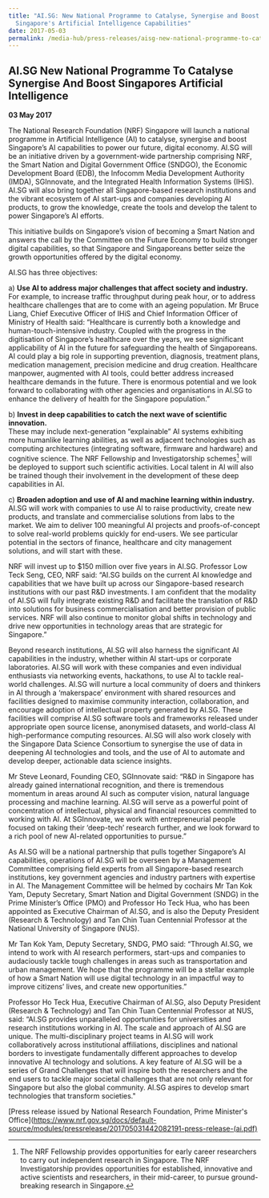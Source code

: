 ```yaml
---
title: "AI.SG: New National Programme to Catalyse, Synergise and Boost
  Singapore's Artificial Intelligence Capabilities"
date: 2017-05-03
permalink: /media-hub/press-releases/aisg-new-national-programme-to-catalyse-synergise-and-boost-singapore-s-artificial-intelligence-capabilities
---
```

## AI.SG New National Programme To Catalyse Synergise And Boost Singapores Artificial Intelligence

**03 May 2017**

The National Research Foundation (NRF) Singapore will launch a national programme in Artificial Intelligence (AI) to catalyse, synergise and boost Singapore’s AI capabilities to power our future, digital economy. AI.SG will be an initiative driven by a government-wide partnership comprising NRF, the Smart Nation and Digital Government Office (SNDGO), the Economic Development Board (EDB), the Infocomm Media Development Authority (IMDA), SGInnovate, and the Integrated Health Information Systems (IHiS). AI.SG will also bring together all Singapore-based research institutions and the vibrant ecosystem of AI start-ups and companies developing AI products, to grow the knowledge, create the tools and develop the talent to power Singapore’s AI efforts.

This initiative builds on Singapore’s vision of becoming a Smart Nation and answers the call by the Committee on the Future Economy to build stronger digital capabilities, so that Singapore and Singaporeans better seize the growth opportunities offered by the digital economy.

 AI.SG has three objectives:

a) **Use AI to address major challenges that affect society and industry.**  
For example, to increase traffic throughput during peak hour, or to address healthcare challenges that are to come with an ageing population. Mr Bruce Liang, Chief Executive Officer of IHiS and Chief Information Officer of Ministry of Health said: “Healthcare is currently both a knowledge and human-touch-intensive industry. Coupled with the progress in the digitisation of Singapore’s healthcare over the years, we see significant applicability of AI in the future for safeguarding the health of Singaporeans. AI could play a big role in supporting prevention, diagnosis, treatment plans, medication management, precision medicine and drug creation. Healthcare manpower, augmented with AI tools, could better address increased healthcare demands in the future. There is enormous potential and we look forward to collaborating with other agencies and organisations in AI.SG to enhance the delivery of health for the Singapore population.”

b) **Invest in deep capabilities to catch the next wave of scientific innovation.**  
These may include next-generation “explainable” AI systems exhibiting more humanlike learning abilities, as well as adjacent technologies such as computing architectures (integrating software, firmware and hardware) and cognitive science. The NRF Fellowship and Investigatorship schemes[^1] will be deployed to support such scientific activities. Local talent in AI will also be trained though their involvement in the development of these deep capabilities in AI.

c) **Broaden adoption and use of AI and machine learning within industry.** 
AI.SG will work with companies to use AI to raise productivity, create new products, and translate and commercialise solutions from labs to the market. We aim to deliver 100 meaningful AI projects and proofs-of-concept to solve real-world problems quickly for end-users. We see particular potential in the sectors of finance, healthcare and city management solutions, and will start with these.

NRF will invest up to $150 million over five years in AI.SG. Professor Low Teck Seng, CEO, NRF said: “AI.SG builds on the current AI knowledge and capabilities that we have built up across our Singapore-based research institutions with our past R&D investments. I am confident that the modality of AI.SG will fully integrate existing R&D and facilitate the translation of R&D into solutions for business commercialisation and better provision of public services. NRF will also continue to monitor global shifts in technology and drive new opportunities in technology areas that are strategic for Singapore.”

Beyond research institutions, AI.SG will also harness the significant AI capabilities in the industry, whether within AI start-ups or corporate laboratories. AI.SG will work with these companies and even individual enthusiasts via networking events, hackathons, to use AI to tackle real-world challenges. AI.SG will nurture a local community of doers and thinkers in AI through a ‘makerspace’ environment with shared resources and facilities designed to maximise community interaction, collaboration, and encourage adoption of intellectual property generated by AI.SG. These facilities will comprise AI.SG software tools and frameworks released under appropriate open source license, anonymised datasets, and world-class AI high-performance computing resources. AI.SG will also work closely with the Singapore Data Science Consortium to synergise the use of data in deepening AI technologies and tools, and the use of AI to automate and develop deeper, actionable data science insights.

Mr Steve Leonard, Founding CEO, SGInnovate said: “R&D in Singapore has already gained international recognition, and there is tremendous momentum in areas around AI such as computer vision, natural language processing and machine learning. AI.SG will serve as a powerful point of concentration of intellectual, physical and financial resources committed to working with AI. At SGInnovate, we work with entrepreneurial people focused on taking their ‘deep-tech’ research further, and we look forward to a rich pool of new AI-related opportunities to pursue.”

As AI.SG will be a national partnership that pulls together Singapore’s AI capabilities, operations of AI.SG will be overseen by a Management Committee comprising field experts from all Singapore-based research institutions, key government agencies and industry partners with expertise in AI. The Management Committee will be helmed by cochairs Mr Tan Kok Yam, Deputy Secretary, Smart Nation and Digital Government (SNDG) in the Prime Minister’s Office (PMO) and Professor Ho Teck Hua, who has been appointed as Executive Chairman of AI.SG, and is also the Deputy President (Research & Technology) and Tan Chin Tuan Centennial Professor at the National University of Singapore (NUS).

Mr Tan Kok Yam, Deputy Secretary, SNDG, PMO said: “Through AI.SG, we intend to work with AI research performers, start-ups and companies to audaciously tackle tough challenges in areas such as transportation and urban management. We hope that the programme will be a stellar example of how a Smart Nation will use digital technology in an impactful way to improve citizens’ lives, and create new opportunities.”

Professor Ho Teck Hua, Executive Chairman of AI.SG, also Deputy President (Research & Technology) and Tan Chin Tuan Centennial Professor at NUS, said: “AI.SG provides unparalleled opportunities for universities and research institutions working in AI. The scale and approach of AI.SG are unique. The multi-disciplinary project teams in AI.SG will work collaboratively across institutional affiliations, disciplines and national borders to investigate fundamentally different approaches to develop innovative AI technology and solutions. A key feature of AI.SG will be a series of Grand Challenges that will inspire both the researchers and the end users to tackle major societal challenges that are not only relevant for Singapore but also the global community. AI.SG aspires to develop smart technologies that transform societies."

[^1]: The NRF Fellowship provides opportunities for early career researchers to carry out independent research in Singapore. The NRF Investigatorship provides opportunities for established, innovative and active scientists and researchers, in their mid-career, to pursue ground-breaking research in Singapore.

[Press release issued by National Research Foundation, Prime Minister's Office](https://www.nrf.gov.sg/docs/default-source/modules/pressrelease/201705031442082191-press-release-(ai.pdf)